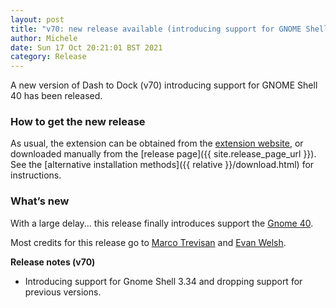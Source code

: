 ```yaml
---
layout: post
title: "v70: new release available (introducing support for GNOME Shell 40)"
author: Michele
date: Sun 17 Oct 20:21:01 BST 2021
category: Release
---
```


A new version of Dash to Dock (v70) introducing support for GNOME Shell 40 has been released.
<!--more-->


### How to get the new release

As usual, the extension can be obtained from the [extension website](https://extensions.gnome.org/extension/307/dash-to-dock/), or downloaded manually from the [release page]({{ site.release_page_url }}). See the [alternative installation methods]({{ relative }}/download.html) for instructions.

### What’s new

With a large delay... this release finally introduces support the [Gnome 40](https://foundation.gnome.org/2021/03/24/gnome-40-release/).

Most credits for this release go to [Marco Trevisan](https://github.com/3v1n0) and [Evan Welsh](https://github.com/ewlsh).

**Release notes (v70)**

- Introducing support for Gnome Shell 3.34 and dropping support for previous versions.
